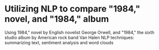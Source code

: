# Utilizing NLP to compare "1984," novel, and "1984," album
Using 1984," novel by English novelist George Orwell, and "1984," the sixth studio album by American rock band Van Halen
NLP techniques: summarizing text, sentiment analysis and word clouds

